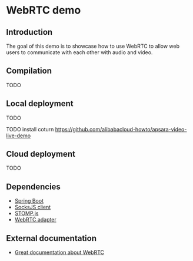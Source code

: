 # WebRTC demo

## Introduction
The goal of this demo is to showcase how to use WebRTC to allow web users to communicate with each other with audio
and video.

## Compilation
TODO

## Local deployment
TODO

TODO install coturn https://github.com/alibabacloud-howto/apsara-video-live-demo


## Cloud deployment
TODO

## Dependencies
* [Spring Boot](https://spring.io/projects/spring-boot)
* [SocksJS client](https://github.com/sockjs/sockjs-client)
* [STOMP.js](https://stomp-js.github.io/stomp-websocket/)
* [WebRTC adapter](https://github.com/webrtchacks/adapter#readme)

## External documentation
* [Great documentation about WebRTC](https://developer.mozilla.org/en-US/docs/Web/API/WebRTC_API)